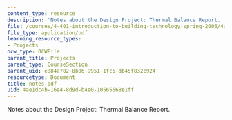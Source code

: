 ```yaml
---
content_type: resource
description: 'Notes about the Design Project: Thermal Balance Report.'
file: /courses/4-401-introduction-to-building-technology-spring-2006/4ae1dc4b16e48d9db4e010565568e1ff_notes.pdf
file_type: application/pdf
learning_resource_types:
- Projects
ocw_type: OCWFile
parent_title: Projects
parent_type: CourseSection
parent_uid: e884a702-8b06-9951-1fc5-db45f832c924
resourcetype: Document
title: notes.pdf
uid: 4ae1dc4b-16e4-8d9d-b4e0-10565568e1ff
---
```

Notes about the Design Project: Thermal Balance Report.

